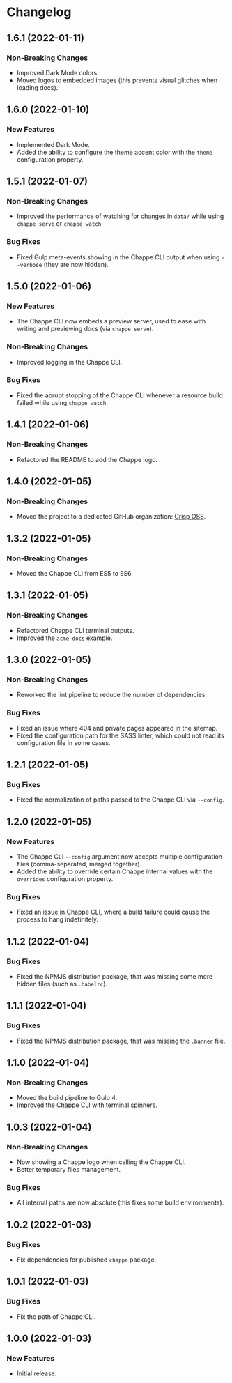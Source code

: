 # Changelog

## 1.6.1 (2022-01-11)

### Non-Breaking Changes

* Improved Dark Mode colors.
* Moved logos to embedded images (this prevents visual glitches when loading docs).

## 1.6.0 (2022-01-10)

### New Features

* Implemented Dark Mode.
* Added the ability to configure the theme accent color with the `theme` configuration property.

## 1.5.1 (2022-01-07)

### Non-Breaking Changes

* Improved the performance of watching for changes in `data/` while using `chappe serve` or `chappe watch`.

### Bug Fixes

* Fixed Gulp meta-events showing in the Chappe CLI output when using `--verbose` (they are now hidden).

## 1.5.0 (2022-01-06)

### New Features

* The Chappe CLI now embeds a preview server, used to ease with writing and previewing docs (via `chappe serve`).

### Non-Breaking Changes

* Improved logging in the Chappe CLI.

### Bug Fixes

* Fixed the abrupt stopping of the Chappe CLI whenever a resource build failed while using `chappe watch`.

## 1.4.1 (2022-01-06)

### Non-Breaking Changes

* Refactored the README to add the Chappe logo.

## 1.4.0 (2022-01-05)

### Non-Breaking Changes

* Moved the project to a dedicated GitHub organization: [Crisp OSS](https://github.com/crisp-oss).

## 1.3.2 (2022-01-05)

### Non-Breaking Changes

* Moved the Chappe CLI from ES5 to ES6.

## 1.3.1 (2022-01-05)

### Non-Breaking Changes

* Refactored Chappe CLI terminal outputs.
* Improved the `acme-docs` example.

## 1.3.0 (2022-01-05)

### Non-Breaking Changes

* Reworked the lint pipeline to reduce the number of dependencies.

### Bug Fixes

* Fixed an issue where 404 and private pages appeared in the sitemap.
* Fixed the configuration path for the SASS linter, which could not read its configuration file in some cases.

## 1.2.1 (2022-01-05)

### Bug Fixes

* Fixed the normalization of paths passed to the Chappe CLI via `--config`.

## 1.2.0 (2022-01-05)

### New Features

* The Chappe CLI `--config` argument now accepts multiple configuration files (comma-separated, merged together).
* Added the ability to override certain Chappe internal values with the `overrides` configuration property.

### Bug Fixes

* Fixed an issue in Chappe CLI, where a build failure could cause the process to hang indefinitely.

## 1.1.2 (2022-01-04)

### Bug Fixes

* Fixed the NPMJS distribution package, that was missing some more hidden files (such as `.babelrc`).

## 1.1.1 (2022-01-04)

### Bug Fixes

* Fixed the NPMJS distribution package, that was missing the `.banner` file.

## 1.1.0 (2022-01-04)

### Non-Breaking Changes

* Moved the build pipeline to Gulp 4.
* Improved the Chappe CLI with terminal spinners.

## 1.0.3 (2022-01-04)

### Non-Breaking Changes

* Now showing a Chappe logo when calling the Chappe CLI.
* Better temporary files management.

### Bug Fixes

* All internal paths are now absolute (this fixes some build environments).

## 1.0.2 (2022-01-03)

### Bug Fixes

* Fix dependencies for published `chappe` package.

## 1.0.1 (2022-01-03)

### Bug Fixes

* Fix the path of Chappe CLI.

## 1.0.0 (2022-01-03)

### New Features

* Initial release.
